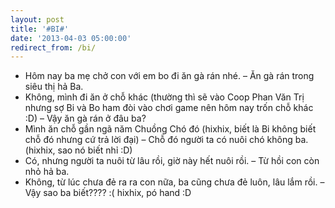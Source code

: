 ```yaml
---
layout: post
title: '#BI#'
date: '2013-04-03 05:00:00'
redirect_from: /bi/
---
```


+ Hôm nay ba mẹ chở con với em bo đi ăn gà rán nhé.
– Ăn gà rán trong siêu thị hả Ba.
+ Không, mình đi ăn ở chỗ khác (thường thì sẽ vào Coop Phan Văn Trị nhưng sợ Bi và Bo ham đòi vào chơi game nên hôm nay trốn chỗ khác :D)
– Vậy ăn gà rán ở đâu ba?
+ Mình ăn chỗ gần ngã năm Chuồng Chó đó (hixhix, biết là Bi không biết chỗ đó nhưng cứ trả lời đại)
– Chỗ đó người ta có nuôi chó không ba. (hixhix, sao nó biết nhỉ :D)
+ Có, nhưng người ta nuôi từ lâu rồi, giờ này hết nuôi rồi.
– Từ hồi con còn nhỏ hả ba.
+ Không, từ lúc chưa đẻ ra ra con nữa, ba cũng chưa đẻ luôn, lâu lắm rồi.
– Vậy sao ba biết???? :( hixhix, pó hand :D
